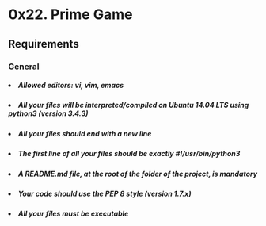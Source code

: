 # 0x22. Prime Game

## Requirements
### General

##### <li>Allowed editors: vi, vim, emacs</li>
##### <li>All your files will be interpreted/compiled on Ubuntu 14.04 LTS using python3 (version 3.4.3)</li>
##### <li>All your files should end with a new line</li>
##### <li>The first line of all your files should be exactly #!/usr/bin/python3</li>
##### <li>A README.md file, at the root of the folder of the project, is mandatory</li>
##### <li>Your code should use the PEP 8 style (version 1.7.x)</li>
##### <li>All your files must be executable</li>